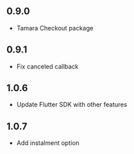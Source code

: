 ## 0.9.0

* Tamara Checkout package 

## 0.9.1

* Fix canceled callback

## 1.0.6

* Update Flutter SDK with other features

## 1.0.7

* Add instalment option